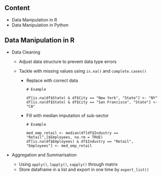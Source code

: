 
## Content
- Data Manipulation in R
- Data Manipulation in Python


## Data Manipulation in R
- Data Cleaning
  - Adjust data structure to prevent data type errors
    
  - Tackle with missing values using `is.na()` and `complete.cases()`
    - Replace with correct data
      ```{r}
      # Example
      
      df[is.na(df$State) & df$City == "New York", "State"] <- "NY"
      df[is.na(df$State) & df$City == "San Francisco", "State"] <- "CA"
      ```
      
    - Fill with median imputation of sub-sector
       ```{r}
      # Example
       
      med_emp_retail <- median(df[df$Industry == "Retail",]$Employees, na.rm = TRUE)
      df[is.na(df$Employees) & df$Industry == "Retail", "Employees"] <- med_emp_retail
      ```
      
  
- Aggregation and Summarisation
  - Using `apply()`, `lapply()`, `sapply()` through matrix
  - Store dataframe in a list and export in one time by `export_list()`
    




